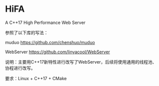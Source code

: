 # HiFA
A C++17 High Performance Web Server

参照了以下库的写法：

muduo https://github.com/chenshuo/muduo

WebServer https://github.com/linyacool/WebServer

说明：主要用C++17新特性进行改写了WebServer，后续将使用通用的线程池、协程进行改写。

要求：Linux + C++17 + CMake
